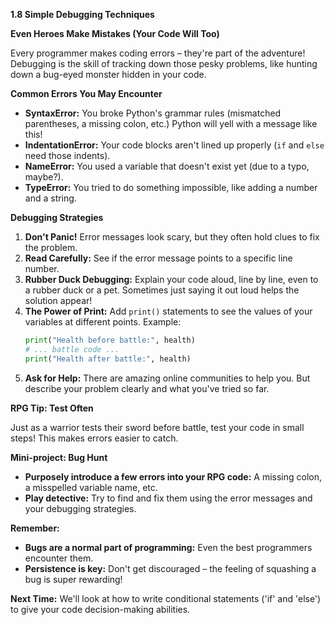 **1.8 Simple Debugging Techniques**

**Even Heroes Make Mistakes (Your Code Will Too)**

Every programmer makes coding errors – they're part of the adventure! Debugging is the skill of tracking down those pesky problems,  like hunting down a bug-eyed monster hidden in your code.

**Common Errors You May Encounter**

* **SyntaxError:** You broke Python's grammar rules (mismatched parentheses, a missing colon, etc.) Python will yell with a message like this!
* **IndentationError:**  Your code blocks aren't lined up properly (`if` and `else` need those indents).
* **NameError:**  You used a variable that doesn't exist yet (due to a typo, maybe?).
* **TypeError:** You tried to do something impossible, like adding a number and a string.

**Debugging Strategies**

1. **Don't Panic!** Error messages look scary, but they often hold clues to fix the problem. 
2. **Read Carefully:**  See if the error message points to a specific line number.
3. **Rubber Duck Debugging:**  Explain your code aloud, line by line, even to a rubber duck or a pet.  Sometimes just saying it out loud helps the solution appear!
4. **The Power of Print:**  Add `print()` statements to see the values of your variables at different points. Example:
   ```python
   print("Health before battle:", health) 
   # ... battle code ...
   print("Health after battle:", health)
   ```
5. **Ask for Help:**  There are amazing  online communities to help you. But describe your problem clearly and what you've tried so far.

**RPG Tip: Test Often**

Just as a warrior tests their sword before battle, test your code in small steps! This makes errors easier to catch.

**Mini-project: Bug Hunt**

* **Purposely introduce a few errors into your RPG code:** A missing colon, a misspelled variable name, etc.
* **Play detective:** Try to find and fix them using the error messages and your debugging strategies.

**Remember:**

* **Bugs are a normal part of programming:**  Even the best programmers encounter them. 
* **Persistence is key:**  Don't get discouraged –  the feeling of squashing a bug is super rewarding!

**Next Time:** We'll look at how to write conditional statements ('if' and 'else') to give your code decision-making abilities.
 

